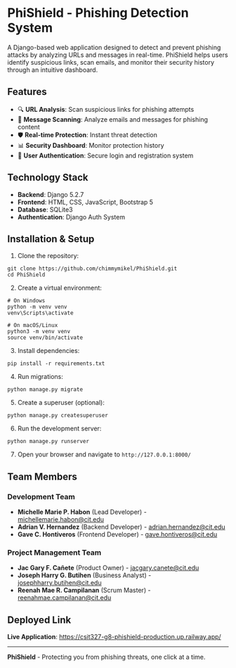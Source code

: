 # PhiShield - Phishing Detection System

A Django-based web application designed to detect and prevent phishing attacks by analyzing URLs and messages in real-time. PhiShield helps users identify suspicious links, scan emails, and monitor their security history through an intuitive dashboard.

## Features

- 🔍 **URL Analysis**: Scan suspicious links for phishing attempts
- 📧 **Message Scanning**: Analyze emails and messages for phishing content  
- 🛡️ **Real-time Protection**: Instant threat detection
- 📊 **Security Dashboard**: Monitor protection history
- 👥 **User Authentication**: Secure login and registration system

## Technology Stack

- **Backend**: Django 5.2.7
- **Frontend**: HTML, CSS, JavaScript, Bootstrap 5
- **Database**: SQLite3
- **Authentication**: Django Auth System

## Installation & Setup

1. Clone the repository:
```
git clone https://github.com/chimmymikel/PhiShield.git
cd PhiShield
```

2. Create a virtual environment:
```
# On Windows
python -m venv venv
venv\Scripts\activate

# On macOS/Linux
python3 -m venv venv
source venv/bin/activate
```

3. Install dependencies:
```
pip install -r requirements.txt
```

4. Run migrations:
```
python manage.py migrate
```

5. Create a superuser (optional):
```
python manage.py createsuperuser
```

6. Run the development server:
```
python manage.py runserver
```

7. Open your browser and navigate to `http://127.0.0.1:8000/`

## Team Members

### Development Team
- **Michelle Marie P. Habon** (Lead Developer) - michellemarie.habon@cit.edu
- **Adrian V. Hernandez** (Backend Developer) - adrian.hernandez@cit.edu
- **Gave C. Hontiveros** (Frontend Developer) - gave.hontiveros@cit.edu

### Project Management Team
- **Jac Gary F. Cañete** (Product Owner) - jacgary.canete@cit.edu
- **Joseph Harry G. Butihen** (Business Analyst) - josephharry.butihen@cit.edu
- **Reenah Mae R. Campilanan** (Scrum Master) - reenahmae.campilanan@cit.edu

## Deployed Link
**Live Application**: https://csit327-g8-phishield-production.up.railway.app/

---

**PhiShield** - Protecting you from phishing threats, one click at a time.
